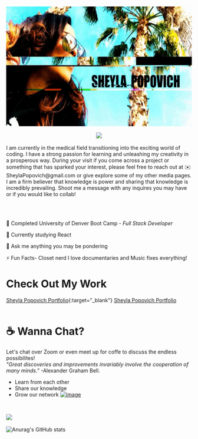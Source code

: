 

<p align= "center" > <img src="https://github.com/SheylaPopovich/SheylaPopovich/blob/main/pop-giphy.gif" alt="alt text" width="700" height="325"></p>


<p align="center">
 <img src="https://readme-typing-svg.herokuapp.com/?lines=Hey,+there!!+I'm+Sheyla+Popovich✌👩;........welcome+to+my+page!!!"
      </p>


<p> I am currently in the medical field transitioning into the  exciting world of coding. I have a strong passion for learning and unleashing my creativity in a prosperous way. During your visit if you come across a project or something that has sparked your interest, please feel free to reach out at ✉️ SheylaPopovich@gmail.com or give explore some of my other media pages. I am a firm believer that knowledge is power and sharing that knowledge is incredibly prevailing. Shoot me a message with any inquires you may have or if you would like to collab!</p>
<br>
</br>

💼 Completed University of Denver Boot Camp - _Full Stack Developer_

🚧 Currently studying React
 
💬 Ask me anything you may be pondering 

⚡ Fun Facts- Closet nerd I love documentaries and Music fixes everything! 
</br>
 

# Check Out My Work
[Sheyla Popovich Portfolio](https://sheyla-michelle-popovich.herokuapp.com/){:target="_blank"}
<a href="https://sheyla-michelle-popovich.herokuapp.com/" target="_blank">Sheyla Popovich Portfolio</a>
<br>
<br>

# ☕ Wanna Chat?
Let's chat over Zoom or even meet up for coffe to discuss the endless possibilites!<br>_"Great discoveries and improvements invariably involve the cooperation of many minds."_ <span>-Alexander Graham Bell.</span>
  *  Learn from each other
  *  Share our knowledge
  *  Grow our network
   [![image](https://user-images.githubusercontent.com/84256748/132616434-3aa62bb9-5e2e-4eb3-94a4-34ebe9d9eaa0.png)](https://www.linkedin.com/in/sheyla-popovich-fsd/)
<br>

<p>
 <img src="https://github-readme-streak-stats.herokuapp.com/?user=SheylaPopovich&theme=holi-theme"]"https://git.io/streak-stats">
</p>

![Anurag's GitHub stats](https://github-readme-stats.vercel.app/api?username=sheylapopovich&theme=nightowl&show_icons=true)
 
 
